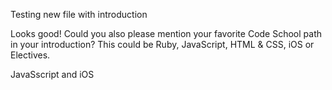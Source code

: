 Testing new file with introduction

Looks good! Could you also please mention your favorite Code School path in your introduction?
 This could be Ruby, JavaScript, HTML & CSS, iOS or Electives.
 
 JavaSscript and iOS